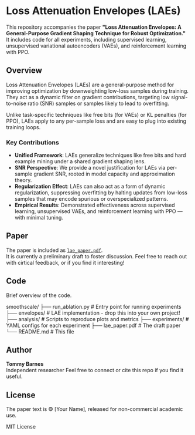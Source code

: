 # Loss Attenuation Envelopes (LAEs)

This repository accompanies the paper **"Loss Attenuation Envelopes: A General-Purpose Gradient Shaping Technique for Robust Optimization."**  
It includes code for all experiments, including supervised learning, unsupervised variational autoencoders (VAEs), and reinforcement learning with PPO.

## Overview

Loss Attenuation Envelopes (LAEs) are a general-purpose method for improving optimization by downweighting low-loss samples during training.  
They act as a dynamic filter on gradient contributions, targeting low signal-to-noise ratio (SNR) samples or samples likely to lead to overfitting.

Unlike task-specific techniques like free bits (for VAEs) or KL penalties (for PPO), LAEs apply to any per-sample loss and are easy to plug into existing training loops.

### Key Contributions
- **Unified Framework**: LAEs generalize techniques like free bits and hard example mining under a shared gradient shaping lens.
- **SNR Perspective**: We provide a novel justification for LAEs via per-sample gradient SNR, rooted in model capacity and approximation theory.
- **Regularization Effect**: LAEs can also act as a form of dynamic regularization, suppressing overfitting by halting updates from low-loss samples that may encode spurious or overspecialized patterns.
- **Empirical Results**: Demonstrated effectiveness across supervised learning, unsupervised VAEs, and reinforcement learning with PPO — with minimal tuning.

## Paper

The paper is included as [`lae_paper.pdf`](./lae_paper.pdf).  
It is currently a preliminary draft to foster discussion. Feel free to reach out with cirtical feedback, or if you find it interesting!

## Code

Brief overview of the code.

smoothscale/
├── run_ablation.py      # Entry point for running experiments
├── envelopes/           # LAE implementation - drop this into your own project!
├── analysis/            # Scripts to reproduce plots and metrics
├── experiments/         # YAML configs for each experiment
├── lae_paper.pdf        # The draft paper
└── README.md            # This file

## Author

**Tommy Barnes**  
Independent researcher
Feel free to connect or cite this repo if you find it useful.

## License

The paper text is © [Your Name], released for non-commercial academic use.

MIT License